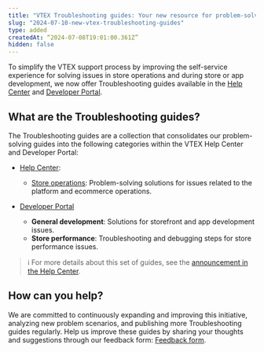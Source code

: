 ```yaml
---
title: "VTEX Troubleshooting guides: Your new resource for problem-solving"
slug: "2024-07-10-new-vtex-troubleshooting-guides"
type: added
createdAt: “2024-07-08T19:01:00.361Z”
hidden: false
---
```


To simplify the VTEX support process by improving the self-service experience for solving issues in store operations and during store or app development, we now offer Troubleshooting guides available in the [Help Center](https://help.vtex.com/subcategory/store-operations--2Q0IQjRcOqSgJTh6wRHVMB) and [Developer Portal](https://developers.vtex.com/docs/troubleshooting).

## What are the Troubleshooting guides?

The Troubleshooting guides are a collection that consolidates our problem-solving guides into the following categories within the VTEX Help Center and Developer Portal:

- [Help Center](https://help.vtex.com/category/troubleshooting--39pDkp8qxSll6mGj0tWViz):
  - [Store operations](https://help.vtex.com/subcategory/store-operations--2Q0IQjRcOqSgJTh6wRHVMB): Problem-solving solutions for issues related to the platform and ecommerce operations.

- [Developer Portal](https://developers.vtex.com/docs/troubleshooting)
  - **General development**: Solutions for storefront and app development issues.
  - **Store performance**: Troubleshooting and debugging steps for store performance issues.

> ℹ️ For more details about this set of guides, see the [announcement in the Help Center](https://help.vtex.com/announcements/troubleshooting-guides-your-new-vtex-self-service-experience--5oDp5raqBpRta660NERceY).

## How can you help?

We are committed to continuously expanding and improving this initiative, analyzing new problem scenarios, and publishing more Troubleshooting guides regularly. Help us improve these guides by sharing your thoughts and suggestions through our feedback form: [Feedback form](https://forms.gle/PdVNZmMDMjiDfJaf8).
